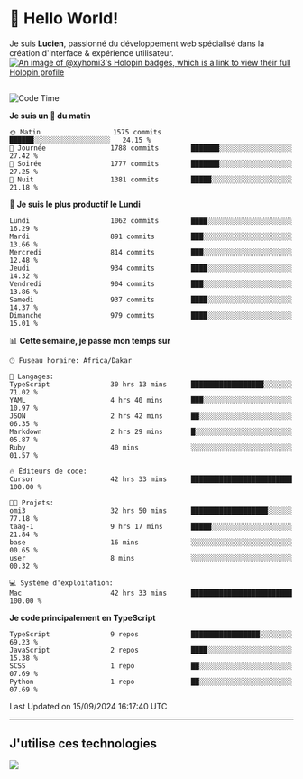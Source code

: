 # 👋 Hello World!

Je suis **Lucien**, passionné du développement web spécialisé dans la création d'interface & expérience utilisateur.
[![An image of @xyhomi3's Holopin badges, which is a link to view their full Holopin profile](https://holopin.me/xyhomi3)](https://holopin.io/@xyhomi3)

##

<!--START_SECTION:waka-->
![Code Time](http://img.shields.io/badge/Code%20Time-2%2C052%20hrs%209%20mins-blue)

**Je suis un 🐤 du matin** 

```text
🌞 Matin                  1575 commits        ██████░░░░░░░░░░░░░░░░░░░   24.15 % 
🌆 Journée                1788 commits        ███████░░░░░░░░░░░░░░░░░░   27.42 % 
🌃 Soirée                 1777 commits        ███████░░░░░░░░░░░░░░░░░░   27.25 % 
🌙 Nuit                   1381 commits        █████░░░░░░░░░░░░░░░░░░░░   21.18 % 
```
📅 **Je suis le plus productif le Lundi** 

```text
Lundi                    1062 commits        ████░░░░░░░░░░░░░░░░░░░░░   16.29 % 
Mardi                    891 commits         ███░░░░░░░░░░░░░░░░░░░░░░   13.66 % 
Mercredi                 814 commits         ███░░░░░░░░░░░░░░░░░░░░░░   12.48 % 
Jeudi                    934 commits         ████░░░░░░░░░░░░░░░░░░░░░   14.32 % 
Vendredi                 904 commits         ███░░░░░░░░░░░░░░░░░░░░░░   13.86 % 
Samedi                   937 commits         ████░░░░░░░░░░░░░░░░░░░░░   14.37 % 
Dimanche                 979 commits         ████░░░░░░░░░░░░░░░░░░░░░   15.01 % 
```


📊 **Cette semaine, je passe mon temps sur** 

```text
🕑︎ Fuseau horaire: Africa/Dakar

💬 Langages: 
TypeScript               30 hrs 13 mins      ██████████████████░░░░░░░   71.02 % 
YAML                     4 hrs 40 mins       ███░░░░░░░░░░░░░░░░░░░░░░   10.97 % 
JSON                     2 hrs 42 mins       ██░░░░░░░░░░░░░░░░░░░░░░░   06.35 % 
Markdown                 2 hrs 29 mins       █░░░░░░░░░░░░░░░░░░░░░░░░   05.87 % 
Ruby                     40 mins             ░░░░░░░░░░░░░░░░░░░░░░░░░   01.57 % 

🔥 Éditeurs de code: 
Cursor                   42 hrs 33 mins      █████████████████████████   100.00 % 

🐱‍💻 Projets: 
omi3                     32 hrs 50 mins      ███████████████████░░░░░░   77.18 % 
taag-1                   9 hrs 17 mins       █████░░░░░░░░░░░░░░░░░░░░   21.84 % 
base                     16 mins             ░░░░░░░░░░░░░░░░░░░░░░░░░   00.65 % 
user                     8 mins              ░░░░░░░░░░░░░░░░░░░░░░░░░   00.32 % 

💻 Système d'exploitation: 
Mac                      42 hrs 33 mins      █████████████████████████   100.00 % 
```

**Je code principalement en TypeScript** 

```text
TypeScript               9 repos             █████████████████░░░░░░░░   69.23 % 
JavaScript               2 repos             ████░░░░░░░░░░░░░░░░░░░░░   15.38 % 
SCSS                     1 repo              ██░░░░░░░░░░░░░░░░░░░░░░░   07.69 % 
Python                   1 repo              ██░░░░░░░░░░░░░░░░░░░░░░░   07.69 % 
```




 Last Updated on 15/09/2024 16:17:40 UTC
<!--END_SECTION:waka-->
---

## J'utilise ces technologies

<p align="left">
  <a href="https://skillicons.dev">
    <img src="https://skillicons.dev/icons?i=ts,js,md,scss,tailwind,react,docker,express,astro,vite,nextjs,vercel,figma,ableton" />
  </a>
</p>


